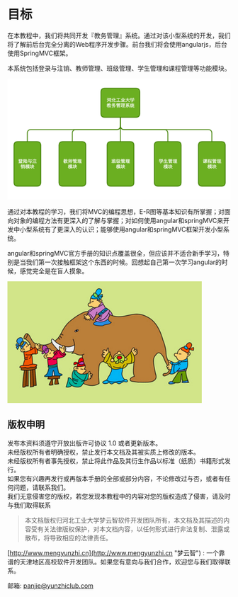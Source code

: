 # 目标

在本教程中，我们将共同开发『教务管理』系统。通过对该小型系统的开发，我们将了解前后台完全分离的Web程序开发步骤。前台我们将会使用angularjs，后台使用SpringMVC框架。

本系统包括登录与注销、教师管理、班级管理、学生管理和课程管理等功能模块。

![](/assets/save.png)

通过对本教程的学习，我们将MVC的编程思想，E-R图等基本知识有所掌握；对面向对象的编程方法有更深入的了解与掌握；对如何使用angular和springMVC来开发中小型系统有了更深入的认识；能够使用angular和springMVC框架开发小型系统。

angular和springMVC官方手册的知识点覆盖很全，但应该并不适合新手学习，特别是当我们第一次接触框架这个东西的时候。回想起自己第一次学习angular的时候，感觉完全是在盲人摸象。

![](/assets/chapter0-1.png)

## 版权申明

发布本资料须遵守开放出版许可协议 1.0 或者更新版本。  
未经版权所有者明确授权，禁止发行本文档及其被实质上修改的版本。  
未经版权所有者事先授权，禁止将此作品及其衍生作品以标准（纸质）书籍形式发行。  
如果您有兴趣再发行或再版本手册的全部或部分内容，不论修改过与否，或者有任何问题，请联系我们。  
我们无意侵害您的版权，若您发现本教程中的内容对您的版权造成了侵害，请及时与我们取得联系

> 本文档版权归河北工业大学梦云智软件开发团队所有，本文档及其描述的内容受有关法律版权保护，对本文档内容，以任何形式进行非法复制、泄露或散布，将导致相应的法律责任。

[http://www.mengyunzhi.cn](http://www.mengyunzhi.cn "梦云智") : 一个靠谱的天津地区高校软件开发团队。如果您有意向与我们合作，欢迎您与我们取得联系。

邮箱: [panjie@yunzhiclub.com](mailto:panjie@yunzhiclub.com)

